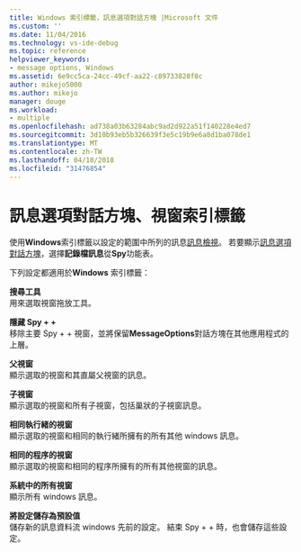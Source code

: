 ```yaml
---
title: Windows 索引標籤，訊息選項對話方塊 |Microsoft 文件
ms.custom: ''
ms.date: 11/04/2016
ms.technology: vs-ide-debug
ms.topic: reference
helpviewer_keywords:
- message options, Windows
ms.assetid: 6e9cc5ca-24cc-49cf-aa22-c89733828f8c
author: mikejo5000
ms.author: mikejo
manager: douge
ms.workload:
- multiple
ms.openlocfilehash: ad738a03b63284abc9ad2d922a51f140228e4ed7
ms.sourcegitcommit: 3d10b93eb5b326639f3e5c19b9e6a8d1ba078de1
ms.translationtype: MT
ms.contentlocale: zh-TW
ms.lasthandoff: 04/18/2018
ms.locfileid: "31476854"
---
```

# <a name="windows-tab-message-options-dialog-box"></a>訊息選項對話方塊、視窗索引標籤
使用**Windows**索引標籤以設定的範圍中所列的訊息[訊息檢視](../debugger/messages-view.md)。 若要顯示[訊息選項對話方塊](../debugger/message-options-dialog-box.md)，選擇**記錄檔訊息**從**Spy**功能表。  
  
 下列設定都適用於**Windows**  索引標籤：  
  
 **搜尋工具**  
 用來選取視窗拖放工具。  
  
 **隱藏 Spy + +**  
 移除主要 Spy + + 視窗，並將保留**MessageOptions**對話方塊在其他應用程式的上層。  
  
 **父視窗**  
 顯示選取的視窗和其直屬父視窗的訊息。  
  
 **子視窗**  
 顯示選取的視窗和所有子視窗，包括巢狀的子視窗訊息。  
  
 **相同執行緒的視窗**  
 顯示選取的視窗和相同的執行緒所擁有的所有其他 windows 訊息。  
  
 **相同的程序的視窗**  
 顯示選取的視窗和相同的程序所擁有的所有其他視窗的訊息。  
  
 **系統中的所有視窗**  
 顯示所有 windows 訊息。  
  
 **將設定儲存為預設值**  
 儲存新的訊息資料流 windows 先前的設定。 結束 Spy + + 時，也會儲存這些設定。